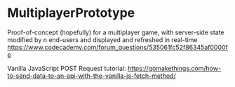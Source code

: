 # MultiplayerPrototype
Proof-of-concept (hopefully) for a multiplayer game, with server-side state modified by n end-users and displayed and refreshed in real-time
https://www.codecademy.com/forum_questions/535061fc52f86345af0000fe

Vanilla JavaScript POST Request tutorial:
https://gomakethings.com/how-to-send-data-to-an-api-with-the-vanilla-js-fetch-method/
